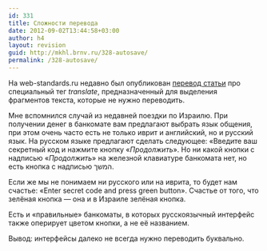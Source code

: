 ```yaml
---
id: 331
title: Сложности перевода
date: 2012-09-02T13:44:58+03:00
author: h4
layout: revision
guid: http://mkhl.brnv.ru/328-autosave/
permalink: /328-autosave/
---
```

На web-standards.ru недавно был опубликован [перевод статьи](http://web-standards.ru/articles/translate-attribute/) про специальный тег _translate_, предназначенный для выделения фрагментов текста, которые не нужно переводить.

Мне вспомнился случай из недавней поездки по Израилю. При получении денег в банкомате вам предлагают выбрать язык общения, при этом очень часто есть не только иврит и английский, но и русский язык. На русском языке предлагают сделать следующее: «Введите ваш секретный код и нажмите кнопку «_Продолжить_». Но ни какой кнопки с надписью «_Продолжить_» на железной клавиатуре банкомата нет, но есть кнопка с надписью המשך.

Если же мы не понимаем ни русского или на иврита, то будет нам счастье: «Enter secret code and press green button». Счастье от того, что зелёная кнопка — она и в Израиле зелёная кнопка.

Есть и «правильные» банкоматы, в которых русскоязычный интерфейс также оперирует цветом кнопки, а не её названием.

Вывод: интерфейсы далеко не всегда нужно переводить буквально.